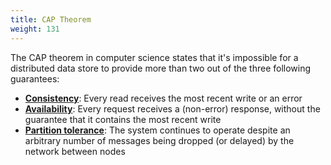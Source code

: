 ```yaml
---
title: CAP Theorem
weight: 131
---
```



The CAP theorem in computer science states that it's impossible for a distributed data store to provide more than two out of the three following guarantees:
- [**Consistency**](https://en.wikipedia.org/wiki/Consistency_model): Every read receives the most recent write or an error
- [**Availability**](https://en.wikipedia.org/wiki/Availability): Every request receives a (non-error) response, without the guarantee that it contains the most recent write
- [**Partition tolerance**](https://en.wikipedia.org/wiki/Network_partition): The system continues to operate despite an arbitrary number of messages being dropped (or delayed) by the network between nodes

